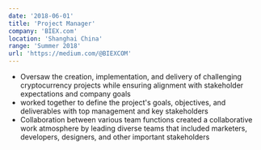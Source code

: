 ```yaml
---
date: '2018-06-01'
title: 'Project Manager'
company: 'BIEX.com'
location: 'Shanghai China'
range: 'Summer 2018'
url: 'https://medium.com/@BIEXCOM'
---
```


- Oversaw the creation, implementation, and delivery of challenging cryptocurrency projects while ensuring alignment with stakeholder expectations and company goals
- worked together to define the project's goals, objectives, and deliverables with top management and key stakeholders
- Collaboration between various team functions created a collaborative work atmosphere by leading diverse teams that included marketers, developers, designers, and other important stakeholders
